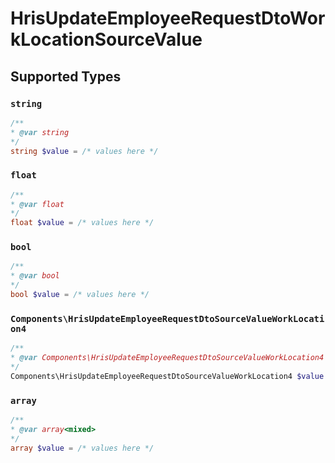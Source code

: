 # HrisUpdateEmployeeRequestDtoWorkLocationSourceValue


## Supported Types

### `string`

```php
/**
* @var string
*/
string $value = /* values here */
```

### `float`

```php
/**
* @var float
*/
float $value = /* values here */
```

### `bool`

```php
/**
* @var bool
*/
bool $value = /* values here */
```

### `Components\HrisUpdateEmployeeRequestDtoSourceValueWorkLocation4`

```php
/**
* @var Components\HrisUpdateEmployeeRequestDtoSourceValueWorkLocation4
*/
Components\HrisUpdateEmployeeRequestDtoSourceValueWorkLocation4 $value = /* values here */
```

### `array`

```php
/**
* @var array<mixed>
*/
array $value = /* values here */
```

